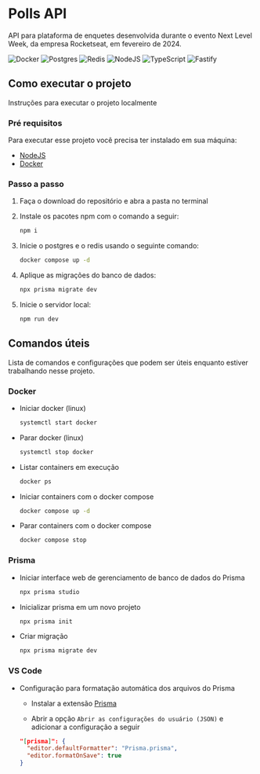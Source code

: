 # Polls API

API para plataforma de enquetes desenvolvida durante o evento Next Level Week,
da empresa Rocketseat, em fevereiro de 2024.

![Docker](https://img.shields.io/badge/docker-%230db7ed.svg?style=for-the-badge&logo=docker&logoColor=white)
![Postgres](https://img.shields.io/badge/postgres-%23316192.svg?style=for-the-badge&logo=postgresql&logoColor=white)
![Redis](https://img.shields.io/badge/redis-%23DD0031.svg?style=for-the-badge&logo=redis&logoColor=white)
![NodeJS](https://img.shields.io/badge/node.js-6DA55F?style=for-the-badge&logo=node.js&logoColor=white)
![TypeScript](https://img.shields.io/badge/typescript-%23007ACC.svg?style=for-the-badge&logo=typescript&logoColor=white)
![Fastify](https://img.shields.io/badge/fastify-%23000000.svg?style=for-the-badge&logo=fastify&logoColor=white)

## Como executar o projeto

Instruções para executar o projeto localmente

### Pré requisitos

Para executar esse projeto você precisa ter instalado em sua máquina:

- [NodeJS](https://nodejs.org/en)
- [Docker](https://docs.docker.com/get-docker/)

### Passo a passo

1. Faça o download do repositório e abra a pasta no terminal

2. Instale os pacotes npm com o comando a seguir:

    ```bash
    npm i
    ```

3. Inicie o postgres e o redis usando o seguinte comando:

    ```bash
    docker compose up -d
    ```

4. Aplique as migrações do banco de dados:

    ```bash
    npx prisma migrate dev
    ```

5. Inicie o servidor local:

    ```bash
    npm run dev
    ```

## Comandos úteis

Lista de comandos e configurações que podem ser úteis enquanto estiver
trabalhando nesse projeto.

### Docker

- Iniciar docker (linux)

  ```bash
  systemctl start docker
  ```

- Parar docker (linux)

  ```bash
  systemctl stop docker
  ```

- Listar containers em execução

  ```bash
  docker ps
  ```

- Iniciar containers com o docker compose

  ```bash
  docker compose up -d
  ```

- Parar containers com o docker compose

  ```bash
  docker compose stop
  ```

### Prisma

- Iniciar interface web de gerenciamento de banco de dados do Prisma

  ```bash
  npx prisma studio
  ```

- Inicializar prisma em um novo projeto

  ```bash
  npx prisma init
  ```

- Criar migração

  ```bash
  npx prisma migrate dev
  ```

### VS Code

- Configuração para formatação automática dos arquivos do Prisma

  - Instalar a extensão [Prisma](https://marketplace.visualstudio.com/items?itemName=Prisma.prisma)

  - Abrir a opção `Abrir as configurações do usuário (JSON)` e adicionar a
  configuração a seguir

  ```JSON
  "[prisma]": {
    "editor.defaultFormatter": "Prisma.prisma",
    "editor.formatOnSave": true
  }
  ```
